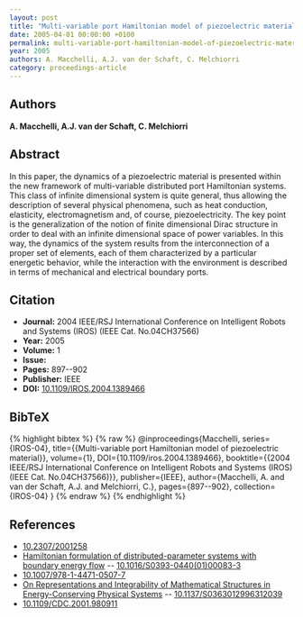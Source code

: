 ```yaml
---
layout: post
title: "Multi-variable port Hamiltonian model of piezoelectric material"
date: 2005-04-01 00:00:00 +0100
permalink: multi-variable-port-hamiltonian-model-of-piezoelectric-material
year: 2005
authors: A. Macchelli, A.J. van der Schaft, C. Melchiorri
category: proceedings-article
---
```

 
## Authors
**A. Macchelli, A.J. van der Schaft, C. Melchiorri**
 
## Abstract
In this paper, the dynamics of a piezoelectric material is presented within the new framework of multi-variable distributed port Hamiltonian systems. This class of infinite dimensional system is quite general, thus allowing the description of several physical phenomena, such as heat conduction, elasticity, electromagnetism and, of course, piezoelectricity. The key point is the generalization of the notion of finite dimensional Dirac structure in order to deal with an infinite dimensional space of power variables. In this way, the dynamics of the system results from the interconnection of a proper set of elements, each of them characterized by a particular energetic behavior, while the interaction with the environment is described in terms of mechanical and electrical boundary ports.
 
## Citation
- **Journal:** 2004 IEEE/RSJ International Conference on Intelligent Robots and Systems (IROS) (IEEE Cat. No.04CH37566)
- **Year:** 2005
- **Volume:** 1
- **Issue:** 
- **Pages:** 897--902
- **Publisher:** IEEE
- **DOI:** [10.1109/IROS.2004.1389466](https://doi.org/10.1109/IROS.2004.1389466)
 
## BibTeX
{% highlight bibtex %}
{% raw %}
@inproceedings{Macchelli,
  series={IROS-04},
  title={{Multi-variable port Hamiltonian model of piezoelectric material}},
  volume={1},
  DOI={10.1109/iros.2004.1389466},
  booktitle={{2004 IEEE/RSJ International Conference on Intelligent Robots and Systems (IROS) (IEEE Cat. No.04CH37566)}},
  publisher={IEEE},
  author={Macchelli, A. and van der Schaft, A.J. and Melchiorri, C.},
  pages={897--902},
  collection={IROS-04}
}
{% endraw %}
{% endhighlight %}
 
## References
- [10.2307/2001258](https://doi.org/10.2307/2001258)
- [Hamiltonian formulation of distributed-parameter systems with boundary energy flow](hamiltonian-formulation-of-distributed-parameter-systems-with-boundary-energy-flow) -- [10.1016/S0393-0440(01)00083-3](https://doi.org/10.1016/S0393-0440(01)00083-3)
- [10.1007/978-1-4471-0507-7](https://doi.org/10.1007/978-1-4471-0507-7)
- [On Representations and Integrability of Mathematical Structures in Energy-Conserving Physical Systems](on-representations-and-integrability-of-mathematical-structures-in-energy-conserving-physical-systems) -- [10.1137/S0363012996312039](https://doi.org/10.1137/S0363012996312039)
- [10.1109/CDC.2001.980911](https://doi.org/10.1109/CDC.2001.980911)

